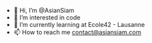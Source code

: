 - 👋 Hi, I’m @AsianSiam
- 👀 I’m interested in code
- 🌱 I’m currently learning at Ecole42 - Lausanne
- 📫 How to reach me contact@asiansiam.com

<!---
AsianSiam/AsianSiam is a ✨ special ✨ repository because its `README.md` (this file) appears on your GitHub profile.
-->
